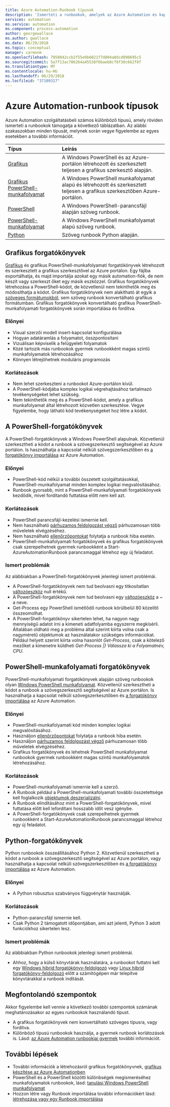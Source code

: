 ```yaml
---
title: Azure Automation-Runbook típusok
description: 'Ismerteti a runbookok, amelyek az Azure Automation és kapcsolatos szempontokat, akkor figyelembe kell vennie annak meghatározása, amelyek használatához írja be. '
services: automation
ms.service: automation
ms.component: process-automation
author: georgewallace
ms.author: gwallace
ms.date: 06/29/2018
ms.topic: conceptual
manager: carmonm
ms.openlocfilehash: 7958042ccb2f55e9b6021f7d804a0dcd090695c5
ms.sourcegitcommit: 5a7f13ac706264a45538f6baeb8cf8f30c662f8f
ms.translationtype: MT
ms.contentlocale: hu-HU
ms.lasthandoff: 06/29/2018
ms.locfileid: "37109317"
---
```

# <a name="azure-automation-runbook-types"></a>Azure Automation-runbook típusok
Azure Automation szolgáltatásbeli számos különböző típusú, amely röviden ismerteti a runbookok támogatja a következő táblázatban.  Az alábbi szakaszokban minden típusát, melynek során vegye figyelembe az egyes esetekben a további információt.

| Típus | Leírás |
|:--- |:--- |
| [Grafikus](#graphical-runbooks) |A Windows PowerShell és az Azure-portálon létrehozott és szerkesztett teljesen a grafikus szerkesztő alapján. |
| [Grafikus PowerShell-munkafolyamat](#graphical-runbooks) |A Windows PowerShell munkafolyamat alapú és létrehozott és szerkesztett teljesen a grafikus szerkesztőben Azure-portálon. |
| [PowerShell](#powershell-runbooks) |A Windows PowerShell-parancsfájl alapján szöveg runbook. |
| [PowerShell-munkafolyamat](#powershell-workflow-runbooks) |A Windows PowerShell munkafolyamat alapú szöveg runbook. |
| [Python](#python-runbooks) |Szöveg runbook Python alapján. |

## <a name="graphical-runbooks"></a>Grafikus forgatókönyvek
[Grafikus](automation-runbook-types.md#graphical-runbooks) és grafikus PowerShell-munkafolyamati forgatókönyvek létrehozott és szerkesztett a grafikus szerkesztővel az Azure portálon.  Egy fájlba exportálhatja, és majd importálja azokat egy másik automation-fiók, de nem készít vagy szerkeszt őket egy másik eszközzel.  Grafikus forgatókönyvek létrehozása a PowerShell-kódot, de közvetlenül nem tekinthetők meg és módosíthatja a kódot. Grafikus forgatókönyvek nem alakítható át egyik a [szöveges formátumokból](automation-runbook-types.md), sem szöveg runbook konvertálható grafikus formátumban. Grafikus forgatókönyvek konvertálható grafikus PowerShell-munkafolyamati forgatókönyvek során importálása és fordítva.

### <a name="advantages"></a>Előnyei
* Visual szerzői modell insert-kapcsolat konfigurálása  
* Hogyan adatáramlás a folyamatot, összpontosítani  
* Vizuálisan képviselik a felügyeleti folyamatok  
* Közé tartozik más runbookok gyermek runbookként magas szintű munkafolyamatok létrehozásához  
* Könnyen létrejöhetnek moduláris programozás  


### <a name="limitations"></a>Korlátozások
* Nem lehet szerkeszteni a runbookot Azure-portálon kívül.
* A PowerShell-kódjába komplex logikai végrehajtásához tartalmazó tevékenységeket lehet szükség.
* Nem tekinthetők meg és a PowerShell-kódot, amely a grafikus munkafolyamat által létrehozott közvetlen szerkesztése. Vegye figyelembe, hogy látható kód tevékenységeket hoz létre a kódot.

## <a name="powershell-runbooks"></a>A PowerShell-forgatókönyvek
A PowerShell-forgatókönyvek a Windows PowerShell alapulnak.  Közvetlenül szerkesztheti a kódot a runbook a szövegszerkesztő segítségével az Azure portálon.  Is használhatja a kapcsolat nélküli szövegszerkesztőben és [a forgatókönyv importálása](automation-creating-importing-runbook.md) az Azure Automation.

### <a name="advantages"></a>Előnyei
* PowerShell-kód nélkül a további összetett szolgáltatásokkal, PowerShell-munkafolyamat minden komplex logikai megvalósításához. 
* Runbook gyorsabb, mint a PowerShell-munkafolyamati forgatókönyvek kezdődik, mivel fordítandó futtatása előtt nem kell azt.

### <a name="limitations"></a>Korlátozások
* PowerShell parancsfájl-kezelési ismernie kell.
* Nem használható [párhuzamos feldolgozást végző](automation-powershell-workflow.md#parallel-processing) párhuzamosan több műveletek elvégzéséhez.
* Nem használható [ellenőrzőpontokat](automation-powershell-workflow.md#checkpoints) folytatja a runbook hiba esetén.
* PowerShell-munkafolyamati forgatókönyvek és grafikus forgatókönyvek csak szerepelhetnek gyermek runbookként a Start-AzureAutomationRunbook parancsmaggal létrehoz egy új feladatot.

### <a name="known-issues"></a>Ismert problémák
Az alábbiakban a PowerShell-forgatókönyvek jelenlegi ismert problémái.

* A PowerShell-forgatókönyvek nem tud beolvasni egy titkosítatlan [változóeszköz](automation-variables.md) null értékű.
* A PowerShell-forgatókönyvek nem tud beolvasni egy [változóeszköz](automation-variables.md) a *~* a neve.
* Get-Process egy PowerShell ismétlődő runbook körülbelül 80 közelítő összeomolhat. 
* A PowerShell-forgatókönyv sikertelen lehet, ha nagyon nagy mennyiségű adatot írni a kimeneti adatfolyamba egyszerre megkísérli.   Általában oldható meg a probléma által szerint kiírta volna csak a nagyméretű objektumok az használatakor szükséges információkat.  Például helyett szerint kiírta volna hasonlót *Get-Process*, csak a kötelező mezőket a kimenetre küldheti *Get-Process |} Válassza ki a Folyamatnév, CPU*.

## <a name="powershell-workflow-runbooks"></a>PowerShell-munkafolyamati forgatókönyvek
PowerShell-munkafolyamati forgatókönyvek alapján szöveg runbookok olyan [Windows PowerShell munkafolyamat](automation-powershell-workflow.md).  Közvetlenül szerkesztheti a kódot a runbook a szövegszerkesztő segítségével az Azure portálon.  Is használhatja a kapcsolat nélküli szövegszerkesztőben és [a forgatókönyv importálása](automation-creating-importing-runbook.md) az Azure Automation.

### <a name="advantages"></a>Előnyei
* PowerShell-munkafolyamati kód minden komplex logikai megvalósításához.
* Használjon [ellenőrzőpontokat](automation-powershell-workflow.md#checkpoints) folytatja a runbook hiba esetén.
* Használjon [párhuzamos feldolgozást végző](automation-powershell-workflow.md#parallel-processing) párhuzamosan több műveletek elvégzéséhez.
* Grafikus forgatókönyvek és lehetnek PowerShell munkafolyamat runbookok gyermek runbookként magas szintű munkafolyamatok létrehozásához.

### <a name="limitations"></a>Korlátozások
* PowerShell-munkafolyamati ismernie kell a szerző.
* A Runbook például a PowerShell-munkafolyamati további összetettsége kell foglalkozik [objektumok deszerializálni](automation-powershell-workflow.md#code-changes).
* A Runbook elindításához mint a PowerShell-forgatókönyvek, mivel futtatása előtt kell lefordítani hosszabb időt vesz igénybe.
* A PowerShell-forgatókönyvek csak szerepelhetnek gyermek runbookként a Start-AzureAutomationRunbook parancsmaggal létrehoz egy új feladatot.

## <a name="python-runbooks"></a>Python-forgatókönyvek
Python runbookok összeállításához Python 2.  Közvetlenül szerkesztheti a kódot a runbook a szövegszerkesztő segítségével az Azure portálon, vagy használhatja a kapcsolat nélküli szövegszerkesztőben és [a forgatókönyv importálása](automation-creating-importing-runbook.md) az Azure Automation.

### <a name="advantages"></a>Előnyei
* A Python robusztus szabványos függvénytár használják.

### <a name="limitations"></a>Korlátozások
* Python-parancsfájl ismernie kell.
* Csak Python 2 támogatott időpontjában, ami azt jelenti, Python 3 adott funkciókhoz sikertelen lesz.

### <a name="known-issues"></a>Ismert problémák
Az alábbiakban Python runbookok jelenlegi ismert problémái.

* Ahhoz, hogy a külső könyvtárak használatára, a runbookot futtatni kell egy [Windows hibrid forgatókönyv-feldolgozó](https://docs.microsoft.com/azure/automation/automation-windows-hrw-install) vagy [Linux hibrid forgatókönyv-feldolgozó](https://docs.microsoft.com/azure/automation/automation-linux-hrw-install) előtt a számítógépen már telepítve könyvtárakkal a runbook indítását.

## <a name="considerations"></a>Megfontolandó szempontok
Akkor figyelembe kell vennie a következő további szempontok számának meghatározásakor az egyes runbookok használandó típust.

* A grafikus forgatókönyvek nem konvertálható szöveges típusra, vagy fordítva.
* Különböző típusú runbookok használja, a gyermek runbook korlátozások is.  Lásd: [az Azure Automation runbookjai gyermek](automation-child-runbooks.md) további információt.

## <a name="next-steps"></a>További lépések
* További információk a létrehozásról grafikus forgatókönyvnek, [grafikus készítése az Azure Automationben](automation-graphical-authoring-intro.md)
* PowerShell és a PowerShell közötti különbségek megismeréséhez munkafolyamatok runbookok, lásd: [tanulási Windows PowerShell munkafolyamat](automation-powershell-workflow.md)
* Hozzon létre vagy Runbook importálása további információkért lásd: [létrehozása vagy egy Runbook importálása](automation-creating-importing-runbook.md)

